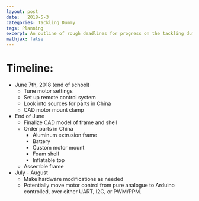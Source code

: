 ```yaml
---
layout: post
date:   2018-5-3
categories: Tackling_Dummy
tags: Planning
excerpt: An outline of rough deadlines for progress on the tackling dummy's various subsystems.
mathjax: false
---
```

# Timeline:

 - June 7th, 2018 (end of school)
    - Tune motor settings
    - Set up remote control system
    - Look into sources for parts in China
    - CAD motor mount clamp
- End of June
    - Finalize CAD model of frame and shell
    - Order parts in China
        - Aluminum extrusion frame
        - Battery
        - Custom motor mount
        - Foam shell
        - Inflatable top
    - Assemble frame
- July - August
    - Make hardware modifications as needed
    - Potentially move motor control from pure analogue to Arduino controlled, over either UART, I2C, or PWM/PPM. 

